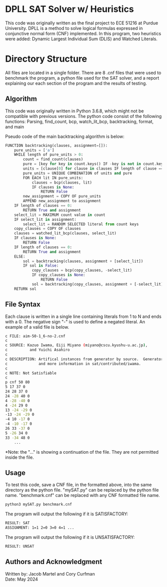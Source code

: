 # DPLL SAT Solver w/ Heuristics
This code was originally written as the final project to ECE 51216 at Purdue University. DPLL is a method to solve logical formulas expressed in conjunctive normal form (CNF) implemented. In this program, two heuristics were added: Dynamic Largest Individual Sum (DLIS) and Watched Literals.

# Directory Structure
All files are located in a single folder. There are 8 .cnf files that were used to benchmark the program, a python file used for the SAT solver, and a report explaining our each section of the program and the results of testing.

## Algorithm
This code was originally written in Python 3.6.8, which might not be compatible with previous versions. The python code consist of the following functions: Parsing, find_count, bcp, watch_lit_bcp, backtracking, format, and main

 Pseudo code of the main backtracking algorithm is below:

```python
FUNCTION backtracking(clauses, assignment=[]):
    pure_units = ['a']
    WHILE length of pure_units > 0:
        count = find_count(clauses)
        pure = [key for key in count.keys() IF -key is not in count.keys()]
        units = [clause[0] for clause in clauses IF length of clause == 1]
        pure_units = UNIQUE COMBINATION of units and pure
        FOR EACH lit IN pure_units:
            clauses = bcp(clauses, lit)
            IF clauses is None:
                RETURN False
        new_assignment = COPY OF pure_units
        APPEND new_assignment to assignment
    IF length of clauses == 0:
        RETURN True and assignment
    select_lit = MAXIMUM count value in count
    IF select_lit in assignment:
        select_lit = RANDOM SELECTED literal from count keys
    copy_clauses = COPY OF clauses
    clauses = watched_lit_bcp(clauses, select_lit)
    IF clauses is None:
        RETURN False
    IF length of clauses == 0:
        RETURN True and assignment
    ELSE:
        sol = backtracking(clauses, assignment + [select_lit])
        IF sol is False:
            copy_clauses = bcp(copy_clauses, -select_lit)
            IF copy_clauses is None:
                RETURN False
            sol = backtracking(copy_clauses, assignment + [-select_lit])
    RETURN sol
```

## File Syntax
Each clause is written in a single line containing literals from 1 to N and ends with a 0. The negative sign "-" is used to define a negated literal. An example of a valid file is below. 

```bash
c FILE: aim-50-1_6-no-2.cnf
c
c SOURCE: Kazuo Iwama, Eiji Miyano (miyano@cscu.kyushu-u.ac.jp),
c          and Yuichi Asahiro
c
c DESCRIPTION: Artifical instances from generator by source.  Generators
c              and more information in sat/contributed/iwama.
c
c NOTE: Not Satisfiable
c
p cnf 50 80
5 17 37 0
24 28 37 0
24 -28 40 0
4 -28 -40 0
4 -24 29 0
13 -24 -29 0
-13 -24 -29 0
-4 10 -17 0
-4 -10 -17 0
26 33 -37 0
5 -26 34 0
33 -34 48 0
    ...
```

*Note: the "..." is showing a continuation of the file. They are not permitted inside the file.

## Usage
To test this code, save a CNF file, in the formatted above, into the same directory as the python file. "mySAT.py" can be replaced by the python file name. "benchmark.cnf" can be replaced with any CNF formatted file name.

```bash
python3 mySAT.py benchmark.cnf
```
The program will output the following if it is SATISFACTORY:
```bash
RESULT: SAT
ASSIGNMENT: 1=1 2=0 3=0 4=1 ...
```
The program will output the following if it is UNSATISFACTORY:
```bash
RESULT: UNSAT
```
## Authors and Acknowledgment
Written by: Jacob Martel and Cory Curfman \
Date: May 2024